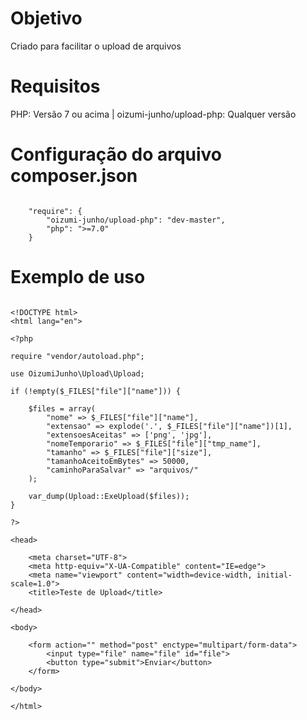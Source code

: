 # Objetivo
Criado para facilitar o upload de arquivos

# Requisitos
PHP: Versão 7 ou acima | oizumi-junho/upload-php: Qualquer versão

# Configuração do arquivo composer.json

```

    "require": {
        "oizumi-junho/upload-php": "dev-master",
        "php": ">=7.0"
    }

```

# Exemplo de uso

```

<!DOCTYPE html>
<html lang="en">

<?php

require "vendor/autoload.php";

use OizumiJunho\Upload\Upload;

if (!empty($_FILES["file"]["name"])) {

    $files = array(
        "nome" => $_FILES["file"]["name"],
        "extensao" => explode('.', $_FILES["file"]["name"])[1],
        "extensoesAceitas" => ['png', 'jpg'],
        "nomeTemporario" => $_FILES["file"]["tmp_name"],
        "tamanho" => $_FILES["file"]["size"],
        "tamanhoAceitoEmBytes" => 50000,
        "caminhoParaSalvar" => "arquivos/"
    );

    var_dump(Upload::ExeUpload($files));
}

?>

<head>

    <meta charset="UTF-8">
    <meta http-equiv="X-UA-Compatible" content="IE=edge">
    <meta name="viewport" content="width=device-width, initial-scale=1.0">
    <title>Teste de Upload</title>

</head>

<body>

    <form action="" method="post" enctype="multipart/form-data">
        <input type="file" name="file" id="file">
        <button type="submit">Enviar</button>
    </form>

</body>

</html>

```